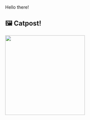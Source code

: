 Hello there!



## 🖼️ Catpost!

<sub>
    <img src="https://cdn2.thecatapi.com/images/dfn.jpg" height="256">
</sub>

